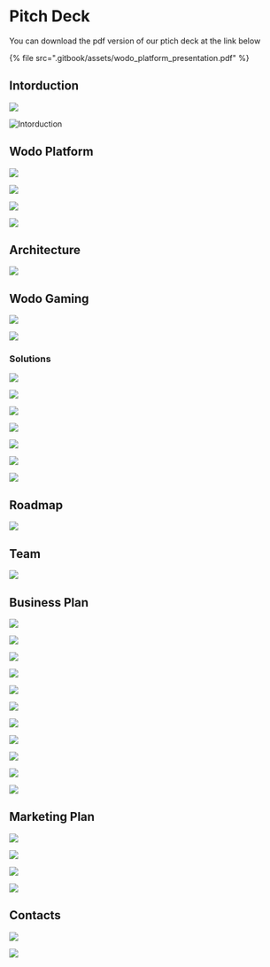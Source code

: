 # Pitch Deck

You can download the pdf version of our ptich deck at the link below

{% file src=".gitbook/assets/wodo_platform_presentation.pdf" %}

## Intorduction

![](.gitbook/assets/Slide1.JPG)

![Intorduction](.gitbook/assets/Slide3.JPG)

## Wodo Platform

![](.gitbook/assets/Slide4.JPG)

![](.gitbook/assets/Slide5.JPG)

![](.gitbook/assets/Slide6.JPG)

![](.gitbook/assets/Slide7.JPG)

## Architecture

![](.gitbook/assets/Slide8.JPG)

## Wodo Gaming

![](.gitbook/assets/Slide9.JPG)

![](.gitbook/assets/Slide10.JPG)

### Solutions

![](.gitbook/assets/Slide11.JPG)

![](.gitbook/assets/Slide12.JPG)

![](.gitbook/assets/Slide13.JPG)

![](.gitbook/assets/Slide14.JPG)

![](.gitbook/assets/Slide15.JPG)

![](.gitbook/assets/Slide16.JPG)

![](.gitbook/assets/Slide17.JPG)

## Roadmap

![](.gitbook/assets/Slide18.JPG)

## Team

![](.gitbook/assets/Slide19.JPG)

## Business Plan

![](.gitbook/assets/Slide20.JPG)

![](.gitbook/assets/Slide21.JPG)

![](.gitbook/assets/Slide22.JPG)

![](.gitbook/assets/Slide23.JPG)

![](.gitbook/assets/Slide24.JPG)

![](.gitbook/assets/Slide25.JPG)

![](.gitbook/assets/Slide26.JPG)

![](.gitbook/assets/Slide27.JPG)

![](.gitbook/assets/Slide28.JPG)

![](.gitbook/assets/Slide29.JPG)

![](.gitbook/assets/Slide30.JPG)

## Marketing Plan

![](.gitbook/assets/Slide31.JPG)

![](.gitbook/assets/Slide32.JPG)

![](.gitbook/assets/Slide33.JPG)

![](.gitbook/assets/Slide34.JPG)

## Contacts

![](.gitbook/assets/Slide35.JPG)

![](.gitbook/assets/Slide36.JPG)
